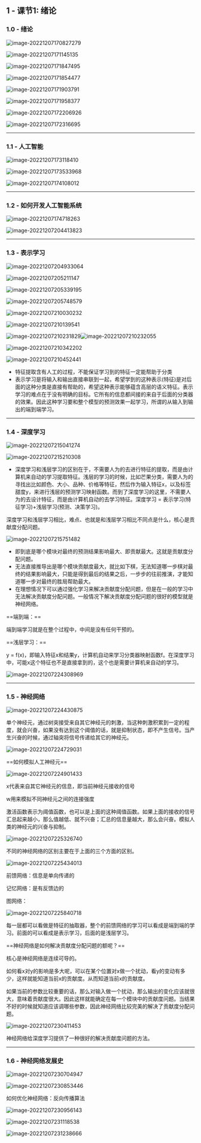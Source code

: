 ## 1 - 课节1: 绪论

### 1.0 - 绪论

![image-20221207170827279](https://cdn.jsdelivr.net/gh/Alec-97/alec-s-images-cloud/img/202212212107424.png)

![image-20221207171145135](https://cdn.jsdelivr.net/gh/Alec-97/alec-s-images-cloud/img/202212212107686.png)

![image-20221207171847495](https://cdn.jsdelivr.net/gh/Alec-97/alec-s-images-cloud/img/202212212107687.png)

![image-20221207171854477](https://cdn.jsdelivr.net/gh/Alec-97/alec-s-images-cloud/img/202212212107688.png)

![image-20221207171903791](https://cdn.jsdelivr.net/gh/Alec-97/alec-s-images-cloud/img/202212212107689.png)

![image-20221207171958377](https://cdn.jsdelivr.net/gh/Alec-97/alec-s-images-cloud/img/202212212107690.png)

![image-20221207172206926](https://cdn.jsdelivr.net/gh/Alec-97/alec-s-images-cloud/img/202212212107691.png)

![image-20221207172316695](https://cdn.jsdelivr.net/gh/Alec-97/alec-s-images-cloud/img/202212212107692.png)

---

### 1.1 - 人工智能

![image-20221207173118410](https://cdn.jsdelivr.net/gh/Alec-97/alec-s-images-cloud/img/202212212107693.png)

![image-20221207173533968](https://cdn.jsdelivr.net/gh/Alec-97/alec-s-images-cloud/img/202212212107694.png)

![image-20221207174108012](https://cdn.jsdelivr.net/gh/Alec-97/alec-s-images-cloud/img/202212212107695.png)

---

### 1.2 - 如何开发人工智能系统

![image-20221207174718263](https://cdn.jsdelivr.net/gh/Alec-97/alec-s-images-cloud/img/202212212107696.png)

![image-20221207204413823](https://cdn.jsdelivr.net/gh/Alec-97/alec-s-images-cloud/img/202212212107697.png)

---

### 1.3 - 表示学习

![image-20221207204933064](https://cdn.jsdelivr.net/gh/Alec-97/alec-s-images-cloud/img/202212212107698.png)

![image-20221207205211147](https://cdn.jsdelivr.net/gh/Alec-97/alec-s-images-cloud/img/202212212107699.png)

![image-20221207205339195](https://cdn.jsdelivr.net/gh/Alec-97/alec-s-images-cloud/img/202212212107700.png)

![image-20221207205748579](https://cdn.jsdelivr.net/gh/Alec-97/alec-s-images-cloud/img/202212212107701.png)

![image-20221207210030232](https://cdn.jsdelivr.net/gh/Alec-97/alec-s-images-cloud/img/202212212107702.png)

![image-20221207210139541](https://cdn.jsdelivr.net/gh/Alec-97/alec-s-images-cloud/img/202212212107703.png)

![image-20221207210231829](https://cdn.jsdelivr.net/gh/Alec-97/alec-s-images-cloud/img/202212212107704.png)![image-20221207210232055](https://cdn.jsdelivr.net/gh/Alec-97/alec-s-images-cloud/img/202212212107705.png)

![image-20221207210342202](https://cdn.jsdelivr.net/gh/Alec-97/alec-s-images-cloud/img/202212212107706.png)

![image-20221207210452441](https://cdn.jsdelivr.net/gh/Alec-97/alec-s-images-cloud/img/202212212107707.png)

- 特征提取含有人工的过程，不能保证学习到的特征一定能帮助于分类
- 表示学习是将输入和输出直接串联到一起，希望学到的这种表示(特征)是对后面的这种分类是直接有帮助的，希望这种表示能够蕴含高层的语义特征。表示学习的难点在于没有明确的目标。它所有的信息都间接的来自于后面的分类器的效果。因此这种学习要和整个模型的预测效果一起学习，所谓的从输入到输出的端到端学习。

---

### 1.4 - 深度学习

![image-20221207215041274](https://cdn.jsdelivr.net/gh/Alec-97/alec-s-images-cloud/img/202212212107708.png)

![image-20221207215210308](https://cdn.jsdelivr.net/gh/Alec-97/alec-s-images-cloud/img/202212212107709.png)

- 深度学习和浅层学习的区别在于，不需要人为的去进行特征的提取，而是由计算机来自动的学习提取特征。浅层的学习的时候，比如芒果分类，需要人为的寻找出比如颜色、大小、品种、价格等特征，然后作为输入特征x，以及标签甜度y，来进行浅层的预测学习映射函数。而到了深度学习的这里，不需要人为的去设计特征，而是由计算机自动的去学习特征。深度学习 = 表示学习(特征学习)+浅层学习(预测、决策学习)。

深度学习和浅层学习相比，难点、也就是和浅层学习相比不同点是什么，核心是贡献度分配问题。

![image-20221207215751482](https://cdn.jsdelivr.net/gh/Alec-97/alec-s-images-cloud/img/202212212107710.png)

- 即到底是哪个模块对最终的预测结果影响最大、即贡献最大。这就是贡献度分配问题。
- 无法直接推导出是哪个模块贡献度最大，就比如下棋，无法知道哪一步棋对最终的结果影响最大，只能是得到最后的结果之后，一步步的往前推演，才能知道哪一步对最终的胜局帮助最大。
- 在理想情况下可以通过强化学习来解决贡献度分配问题，但是在一般的学习中无法解决贡献度分配问题。一般情况下解决贡献度分配问题的很好的模型就是神经网络。

==端到端：==

端到端学习就是在整个过程中，中间是没有任何干预的。

==浅层学习：==

y = f(x)，即输入特征x和结果y，计算机自动来学习分类器映射函数f。在深度学习中，可能x这个特征也不是直接拿到的，这个也是需要计算机来自动的学习。



![image-20221207224308969](https://cdn.jsdelivr.net/gh/Alec-97/alec-s-images-cloud/img/202212212107711.png)

---

### 1.5 - 神经网络

![image-20221207224430875](https://cdn.jsdelivr.net/gh/Alec-97/alec-s-images-cloud/img/202212212107712.png)

单个神经元，通过树突接受来自其它神经元的刺激，当这种刺激积累到一定的程度，就会兴奋，如果没有达到这个阈值的话，就是抑制状态，即不产生信号。当产生兴奋的时候，通过轴突将信号传递给其它的神经元。

![image-20221207224729031](https://cdn.jsdelivr.net/gh/Alec-97/alec-s-images-cloud/img/202212212107713.png)

==如何模拟人工神经元==

![image-20221207224901433](https://cdn.jsdelivr.net/gh/Alec-97/alec-s-images-cloud/img/202212212107714.png)

x代表来自其它神经元的信息，即当前神经元接收的信号

w用来模拟不同神经元之间的连接强度

激活函数表示为阈值函数，也可以是上面的这种阈值函数。如果上面的接收的信号汇总起来越小，那么值越低、就不兴奋；汇总的信息量越大，那么会兴奋。模拟人类的神经元的兴奋与抑制。

![image-20221207225326740](https://cdn.jsdelivr.net/gh/Alec-97/alec-s-images-cloud/img/202212212107715.png)

不同的神经网络的区别主要在于上面的三个方面的区别。

![image-20221207225434013](https://cdn.jsdelivr.net/gh/Alec-97/alec-s-images-cloud/img/202212212107716.png)

前馈网络：信息是单向传递的

记忆网络：是有反馈边的

图网络：



![image-20221207225840718](https://cdn.jsdelivr.net/gh/Alec-97/alec-s-images-cloud/img/202212212107717.png)

每一层都可以看做是特征的抽取器，整个的前馈网络的学习可以看成是端到端的学习。前面的可以看成是表示学习，后面的是浅层学习。

==神经网络是如何解决贡献度分配问题的额呢？==

核心是神经网络是连续可导的。

如何看x对y的影响是多大呢，可以在某个位置对x做一个扰动，看y的变动有多少，这样就能知道当前x的贡献度。从而知道当前x的贡献度。

如果当前的参数比较重要的话，那么对输入做一个扰动，那么输出的变化应该就很大，意味着贡献度很大。因此这样就能确定在每一个模块中的贡献度问题。当结果不好的时候就知道应该调哪些参数，因此神经网络比较完美的解决了贡献度分配问题。

![image-20221207230411453](https://cdn.jsdelivr.net/gh/Alec-97/alec-s-images-cloud/img/202212212107718.png)

神经网络给深度学习提供了一种很好的解决贡献度问题的方法。



---

### 1.6 - 神经网络发展史

![image-20221207230704947](https://cdn.jsdelivr.net/gh/Alec-97/alec-s-images-cloud/img/202212212107719.png)

![image-20221207230853446](https://cdn.jsdelivr.net/gh/Alec-97/alec-s-images-cloud/img/202212212107720.png)

如何优化神经网络：反向传播算法

![image-20221207230956143](https://cdn.jsdelivr.net/gh/Alec-97/alec-s-images-cloud/img/202212212107721.png)

![image-20221207231118538](https://cdn.jsdelivr.net/gh/Alec-97/alec-s-images-cloud/img/202212212107722.png)

![image-20221207231238666](https://cdn.jsdelivr.net/gh/Alec-97/alec-s-images-cloud/img/202212212107723.png)

